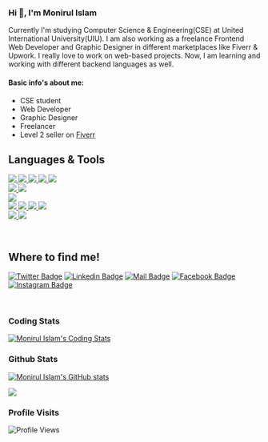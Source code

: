 <h3>Hi 👋, I'm Monirul Islam</h3>
<p>Currently I'm studying Computer Science & Engineering(CSE) at United International University(UIU). I am also working as a freelance Frontend Web Developer and Graphic Designer in different marketplaces like Fiverr & Upwork. I really love to work on web-based projects. Now, I am learning and working with different backend languages as well.</p>

<h4 align="left">Basic info's about me:</h4>
<ul>
  <li> CSE student </li>
  <li> Web Developer </li>
  <li> Graphic Designer </li>
  <li> Freelancer </li>
  <li> Level 2 seller on <a href="https://www.fiverr.com/monirshojib09" target="_blank"> Fiverr </a> </li>
</ul>

## Languages & Tools
<p align="left">

<a href="https://www.cprogramming.com/" target="_blank">
  <img src="https://img.icons8.com/color/35/000000/c-programming.png"/>
</a>

<a href="https://www.java.com" target="_blank">
  <img src="https://img.icons8.com/color/35/000000/java-coffee-cup-logo--v2.png"/>
</a>

<a href="https://developer.mozilla.org/en-US/docs/Web/JavaScript" target="_blank">
  <img src="https://img.icons8.com/color/35/000000/javascript--v1.png"/>
</a>

<a href="https://www.php.net" target="_blank">
  <img src="https://img.icons8.com/officel/35/000000/php-logo.png"/>
</a>

<a href="https://www.python.org" target="_blank">
  <img src="https://img.icons8.com/color/35/000000/python--v1.png"/>
</a><br/>


<a href="https://www.djangoproject.com/" target="_blank">
  <img src="https://img.icons8.com/color/35/000000/django.png"/>
</a>
<a href="https://laravel.com/" target="_blank">
  <img src="https://img.icons8.com/fluent/35/000000/laravel.png"/>
</a>
<br/>




<a href="https://www.mysql.com/" target="_blank">
  <img src="https://img.icons8.com/color/35/000000/mysql-logo.png"/>
</a><br/>


<a href="https://www.w3.org/html/" target="_blank">
  <img src="https://img.icons8.com/color/35/000000/html-5--v1.png"/>
</a>
<a href="https://www.w3schools.com/css/" target="_blank">
  <img src="https://img.icons8.com/color/35/000000/css3.png"/>
</a>
<a href="https://getbootstrap.com" target="_blank">
  <img src="https://img.icons8.com/color/35/000000/bootstrap.png"/>
</a>
<a href="https://sass-lang.com/documentation" target="_blank">
  <img src="https://img.icons8.com/color/35/000000/sass.png"/>
</a>

<br/>


<a href="https://www.adobe.com/in/products/illustrator.html" target="_blank">
  <img src="https://img.icons8.com/color/35/000000/adobe-photoshop--v1.png"/>
</a>
<a href="https://www.photoshop.com/en" target="_blank">
  <img src="https://img.icons8.com/color/35/000000/adobe-illustrator.png"/>
</a><br/>

</p><br/>

## Where to find me!
[![Twitter Badge](https://img.shields.io/badge/-@monirshojib09-1ca0f1?style=flat&labelColor=1ca0f1&logo=twitter&logoColor=white&link=https://twitter.com/monirshojib09)](https://twitter.com/monirshojib09) 
[![Linkedin Badge](https://img.shields.io/badge/-monirshojib09-0e76a8?style=flat&labelColor=0e76a8&logo=linkedin&logoColor=white)](https://www.linkedin.com/in/monirshojib09/)
[![Mail Badge](https://img.shields.io/badge/-devmonir-c0392b?style=flat&labelColor=c0392b&logo=gmail&logoColor=white)](mailto:devmonir.uiu.cse@gmail.com)
[![Facebook Badge](https://img.shields.io/badge/-monirshojib09-1773EA?style=flat&labelColor=1773EA&logo=facebook&logoColor=white)](https://www.facebook.com/monirshojib09/)
[![Instagram Badge](https://img.shields.io/badge/-@monirshojib09-D23667?style=flat&labelColor=D23667&logo=instagram&logoColor=white)](https://instagram.com/monirshojib09) 

<br/>

### Coding Stats
[![Monirul Islam's Coding Stats](https://github-readme-stats.vercel.app/api/top-langs/?username=islam-monirul&langs_count=8&count_private=true&layout=compact&title_color=CE2F5E&theme=react&hide_border=true&bg_color=0D1117)](https://github.com/islam-monirul)

### Github Stats
[![Monirul Islam's GitHub stats](https://github-readme-stats.vercel.app/api?username=islam-monirul&show_icons=true&title_color=F2346B&hide=contribs,prs&icon_color=F2346B&bg_color=0D1117&&text_color=ffffff&border_color=0D1117)](https://github.com/islam-monirul)

<image align="center" src="https://github-readme-stats.vercel.app/api?username=islam-monirul&show_icons=true&theme=dracula"> 

### Profile Visits
![Profile Views](https://komarev.com/ghpvc/?username=islam-monirul&color=CE2F5E)
